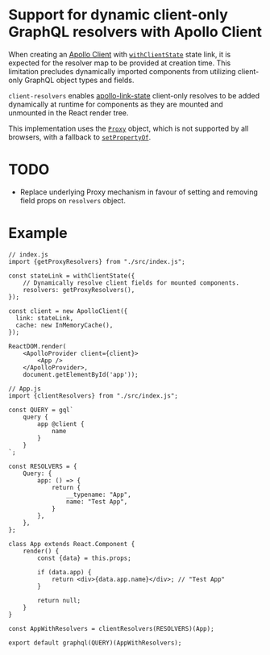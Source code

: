 # Support for dynamic client-only GraphQL resolvers with Apollo Client

When creating an [Apollo Client](https://github.com/apollographql/apollo-client) with [`withClientState`](https://github.com/apollographql/apollo-link-state) state link, it is expected for the resolver map to be provided at creation time. This limitation precludes dynamically imported components from utilizing client-only GraphQL object types and fields.

`client-resolvers` enables [apollo-link-state](https://github.com/apollographql/apollo-link-state) client-only resolves to be added dynamically at runtime for components as they are mounted and unmounted in the React render tree.

This implementation uses the [`Proxy`](https://developer.mozilla.org/en-US/docs/Web/JavaScript/Reference/Global_Objects/Proxy) object, which is not supported by all browsers, with a fallback to [`setPropertyOf`](https://developer.mozilla.org/en-US/docs/Web/JavaScript/Reference/Global_Objects/Object/setPrototypeOf).

# TODO

- Replace underlying Proxy mechanism in favour of setting and removing field props on `resolvers` object.

# Example

```
// index.js
import {getProxyResolvers} from "./src/index.js";

const stateLink = withClientState({
    // Dynamically resolve client fields for mounted components.
    resolvers: getProxyResolvers(),
});

const client = new ApolloClient({
  link: stateLink,
  cache: new InMemoryCache(),
});

ReactDOM.render(
    <ApolloProvider client={client}>
        <App />
    </ApolloProvider>,
    document.getElementById('app'));
```

```
// App.js
import {clientResolvers} from "./src/index.js";

const QUERY = gql`
    query {
        app @client {
            name
        }
    }
`;

const RESOLVERS = {
    Query: {
        app: () => {
            return {
                __typename: "App",
                name: "Test App",
            }
        },
    },
};

class App extends React.Component {
    render() {
        const {data} = this.props;

        if (data.app) {
            return <div>{data.app.name}</div>; // "Test App"
        }

        return null;
    }
}

const AppWithResolvers = clientResolvers(RESOLVERS)(App);

export default graphql(QUERY)(AppWithResolvers);
```